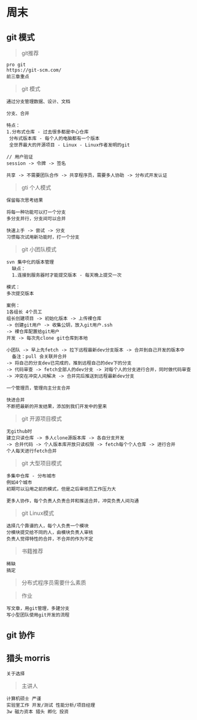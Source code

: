 # 周末

## git 模式

> git推荐
```
pro git
https://git-scm.com/
前三章重点
```

> git 模式
```
通过分支管理数据、设计、文档

分支、合并

特点：
1.分布式仓库 - 过去很多都是中心仓库
 分布式版本库 - 每个人的电脑都有一个版本
 全世界最大的开源项目 - Linux - Linux作者发明的git

// 用户验证
session -> 令牌 -> 签名

共享 -> 不需要团队合作 -> 共享程序员，需要多人协助 -> 分布式开发认证
```

> gti 个人模式
```
保留每次思考结果

将每一种功能可以打一个分支
多分支并行，分支间可以合并

快速上手 -> 尝试 -> 分支
习惯每次试用新功能时，打一个分支
```

> git 小团队模式
```
svn 集中化的版本管理
  缺点：
  1.连接到服务器时才能提交版本 - 每天晚上提交一次

模式：
多次提交版本

案例：
1各组长 4个员工
组长创建项目 -> 初始化版本 -> 上传裸仓库
-> 创建git用户 -> 收集公钥，放入git用户.ssh
-> 裸仓库配置给git用户
开发 -> 每次先clone git仓库到本地

小团队 -> 早上先fetch -> 拉下远程最新dev分支版本 -> 合并到自己开发的版本中
  备注：pull 会关联并合并
-> 将自己的分支dev已完成的，推到远程自己的dev下的分支
-> 代码审查 -> fetch全部人的dev分支 -> 对每个人的分支进行合并，同时做代码审查 
-> 冲突在冲突人间解决 -> 合并完后推送到远程最新dev分支

一个管理员，管理向主分支合并

快进合并
不断把最新的开发结果，添加到我们开发中的里来
```

> git 开源项目模式
```
无github时
建立只读仓库 -> 多人clone源版本库 -> 各自分支开发
-> 合并代码 -> 个人版本库开放只读权限 -> fetch每个个人仓库 -> 进行合并
个人每天进行fetch合并
```

> git 大型项目模式
```
多集中仓库 - 分布城市
例如4个城市
初期可以沿用之前的模式，但是之后审核员工作压力大

更多人协作，每个负责人负责合并和推送合并，冲突负责人间沟通
```

> git Linux模式
```
选择几个靠谱的人，每个人负责一个模块
分模块提交给不同的人，由模块负责人审核
负责人觉得特性的合并，不合并的作为不定
```

> 书籍推荐
```
稀缺
搞定
```

> 分布式程序员需要什么素质

> 作业
```
写文章，用git管理，多建分支
写小型团队使用git开发的流程
```

## git 协作




## 猎头 morris
```
关于选择
```

> 主讲人
```
计算机硕士 严谨
实验室工作 开发/测试 性能分析/项目经理 
3w 磁力资本 猎头 孵化 投资
```

